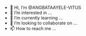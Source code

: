 - 👋 Hi, I’m @ANGBATAAYELE-VITUS
- 👀 I’m interested in ...
- 🌱 I’m currently learning ...
- 💞️ I’m looking to collaborate on ...
- 📫 How to reach me ...

<!---
ANGBATAAYELE-VITUS/ANGBATAAYELE-VITUS is a ✨ special ✨ repository because its `README.md` (this file) appears on your GitHub profile.
You can click the Preview link to take a look at your changes.
--->
